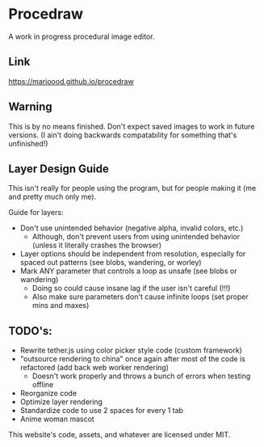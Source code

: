 # Procedraw
A work in progress procedural image editor.

## Link
https://marioood.github.io/procedraw

## Warning
This is by no means finished. Don't expect saved images to work in future versions. (I ain't doing backwards compatability for something that's unfinished!)

## Layer Design Guide
This isn't really for people using the program, but for people making it (me and pretty much only me).

Guide for layers:
* Don't use unintended behavior (negative alpha, invalid colors, etc.)
	* Although, don't prevent users from using unintended behavior (unless it literally crashes the browser)
* Layer options should be independent from resolution, especially for spaced out patterns (see blobs, wandering, or worley)
* Mark ANY parameter that controls a loop as unsafe (see blobs or wandering)
    * Doing so could cause insane lag if the user isn't careful (!!!)
	* Also make sure parameters don't cause infinite loops (set proper mins and maxes)
    
## TODO's:
* Rewrite tether.js using color picker style code (custom framework)
* "outsource rendering to china" once again after most of the code is refactored (add back web worker rendering)
    * Doesn't work properly and throws a bunch of errors when testing offline
* Reorganize code
* Optimize layer rendering
* Standardize code to use 2 spaces for every 1 tab
* Anime woman mascot

This website's code, assets, and whatever are licensed under MIT.